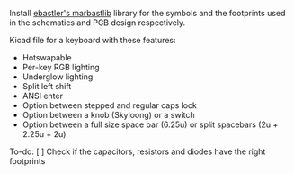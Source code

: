 Install [ebastler's marbastlib](https://github.com/ebastler/marbastlib) library for the symbols and the footprints used in the schematics and PCB design respectively.

Kicad file for a keyboard with these features:
- Hotswapable
- Per-key RGB lighting
- Underglow lighting
- Split left shift
- ANSI enter
- Option between stepped and regular caps lock
- Option between a knob (Skyloong) or a switch
- Option between a full size space bar (6.25u) or split spacebars (2u + 2.25u + 2u)

To-do:
[ ] Check if the capacitors, resistors and diodes have the right footprints
